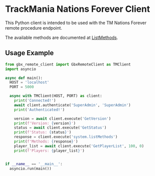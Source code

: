 # TrackMania Nations Forever Client

This Python client is intended to be used with the TM Nations Forever remote procedure endpoint.

The available methods are documented at [ListMethods](/ListMethods.html).

## Usage Example

```python
from gbx_remote_client import GbxRemoteClient as TMClient
import asyncio

async def main():
  HOST = 'localhost'
  PORT = 5000

  async with TMClient(HOST, PORT) as client:
    print('Connected!')
    await client.authenticate('SuperAdmin', 'SuperAdmin')
    print('Authenticated!')

    version = await client.execute('GetVersion')
    print(f'Version: {version}')
    status = await client.execute('GetStatus')
    print(f'Status: {status}')
    response = client.execute('system.listMethods')
    print(f'Methods: {response}')
    player_list = await client.execute('GetPlayerList', 100, 0)
    print(f'Players: {player_list}')


if __name__ == '__main__':
  asyncio.run(main())
```
